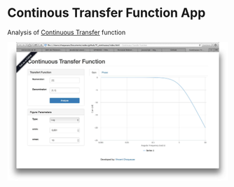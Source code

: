 # Continous Transfer Function App

Analysis of [Continuous Transfer](http://vincentchoqueuse.github.io/continuous_tf_webapp) function

![Continuous Transfer Application](screenshot.jpg)
